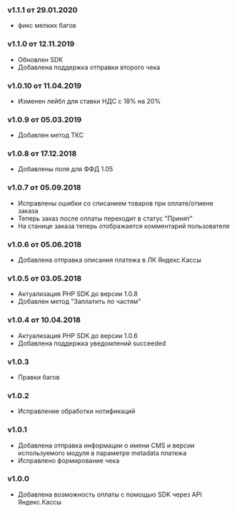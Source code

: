 ### v1.1.1 от 29.01.2020
* фикс мелких багов

### v1.1.0 от 12.11.2019
* Обновлен SDK
* Добавлена поддержка отправки второго чека

### v1.0.10 от 11.04.2019
* Изменен лейбл для ставки НДС с 18% на 20%

### v1.0.9 от 05.03.2019
* Добавлен метод ТКС

### v1.0.8 от 17.12.2018
* Добавлены поля для ФФД 1.05

### v1.0.7 от 05.09.2018
* Исправлены ошибки со списанием товаров при оплате/отмене заказа
* Теперь заказ после оплаты переходит в статус "Принят" 
* На станице заказа теперь отображается комментарий пользователя

### v1.0.6 от 05.06.2018
* Добавлена отправка описания платежа в ЛК Яндекс.Кассы

### v1.0.5 от 03.05.2018
* Актуализация PHP SDK до версии 1.0.8
* Добавлен метод "Заплатить по частям"

### v1.0.4 от 10.04.2018
* Актуализация PHP SDK до версии 1.0.6
* Добавлена поддержка уведомлений succeeded

### v1.0.3
* Правки багов

### v1.0.2
* Исправление обработки нотификаций

### v1.0.1
* Добавлена отправка информации о имени CMS и версии используемого модуля в параметре metadata платежа
* Исправлено формирование чека

### v1.0.0
* Добавлена возможность оплаты с помощью SDK через API Яндекс.Кассы